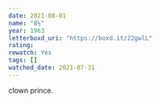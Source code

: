 ```yaml
---
date: 2021-08-01
name: "8½"
year: 1963
letterboxd_uri: "https://boxd.it/22gwlL"
rating: 
rewatch: Yes
tags: []
watched_date: 2021-07-31
---
```


clown prince.
